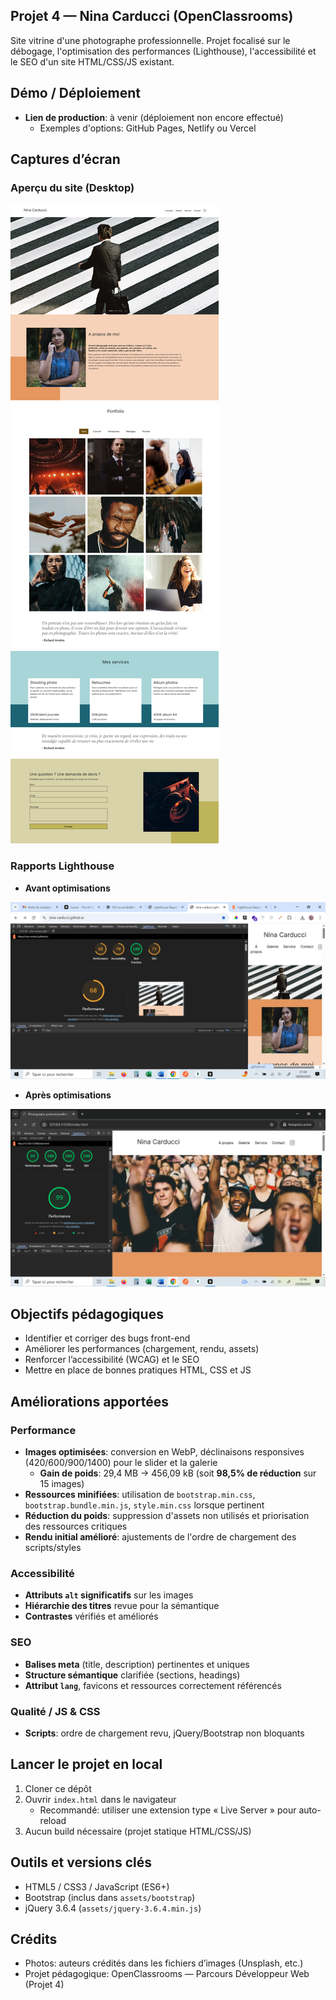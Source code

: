## Projet 4 — Nina Carducci (OpenClassrooms)

Site vitrine d'une photographe professionnelle. Projet focalisé sur le débogage, l'optimisation des performances (Lighthouse), l'accessibilité et le SEO d'un site HTML/CSS/JS existant.

## Démo / Déploiement

- **Lien de production**: à venir (déploiement non encore effectué)
  - Exemples d'options: GitHub Pages, Netlify ou Vercel

## Captures d’écran

### Aperçu du site (Desktop)

![Capture d’écran du site Nina Carducci](assets/images/Docs_readme/screenshot_carducci_desktop.png)

### Rapports Lighthouse

- **Avant optimisations**

![Lighthouse avant (Desktop)](assets/images/Docs_readme/Stats_Lighthouse_desktop_avant.png)

- **Après optimisations**

![Lighthouse après (Desktop)](assets/images/Docs_readme/Stats_Lighthouse_desktop_apres.png)

## Objectifs pédagogiques

- Identifier et corriger des bugs front-end
- Améliorer les performances (chargement, rendu, assets)
- Renforcer l’accessibilité (WCAG) et le SEO
- Mettre en place de bonnes pratiques HTML, CSS et JS

## Améliorations apportées

### Performance

- **Images optimisées**: conversion en WebP, déclinaisons responsives (420/600/900/1400) pour le slider et la galerie
  - **Gain de poids**: 29,4 MB → 456,09 kB (soit **98,5% de réduction** sur 15 images)
- **Ressources minifiées**: utilisation de `bootstrap.min.css`, `bootstrap.bundle.min.js`, `style.min.css` lorsque pertinent
- **Réduction du poids**: suppression d'assets non utilisés et priorisation des ressources critiques
- **Rendu initial amélioré**: ajustements de l'ordre de chargement des scripts/styles

### Accessibilité

- **Attributs `alt` significatifs** sur les images
- **Hiérarchie des titres** revue pour la sémantique
- **Contrastes** vérifiés et améliorés

### SEO

- **Balises meta** (title, description) pertinentes et uniques
- **Structure sémantique** clarifiée (sections, headings)
- **Attribut `lang`**, favicons et ressources correctement référencés

### Qualité / JS & CSS

- **Scripts**: ordre de chargement revu, jQuery/Bootstrap non bloquants

## Lancer le projet en local

1. Cloner ce dépôt
2. Ouvrir `index.html` dans le navigateur
   - Recommandé: utiliser une extension type « Live Server » pour auto-reload
3. Aucun build nécessaire (projet statique HTML/CSS/JS)

## Outils et versions clés

- HTML5 / CSS3 / JavaScript (ES6+)
- Bootstrap (inclus dans `assets/bootstrap`)
- jQuery 3.6.4 (`assets/jquery-3.6.4.min.js`)

## Crédits

- Photos: auteurs crédités dans les fichiers d’images (Unsplash, etc.)
- Projet pédagogique: OpenClassrooms — Parcours Développeur Web (Projet 4)

